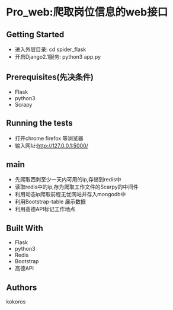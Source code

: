 Pro_web:爬取岗位信息的web接口
===================

Getting Started
--------------
* 进入外层目录: 
     cd spider_flask
* 开启Django2.1服务:
     python3 app.py

Prerequisites(先决条件)
----------------------
* Flask
* python3
* Scrapy

Running the tests
-----------------
* 打开chrome firefox 等浏览器
* 输入网址:http://127.0.0.1:5000/

main
----------------
* 先爬取西刺至少一天内可用的ip,存储到redis中
* 读取redis中的ip,存为爬取工作文件的Scarpy的中间件
* 利用动态ip爬取前程无忧网站并存入mongodb中
* 利用Bootstrap-table 展示数据
* 利用高德API标记工作地点

Built With
------
* Flask
* python3
* Redis
* Bootstrap
* 高德API

Authors
-----------
kokoros
